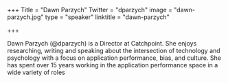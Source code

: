 +++
Title = "Dawn Parzych"
Twitter = "dparzych"
image = "dawn-parzych.jpg"
type = "speaker"
linktitle = "dawn-parzych"

+++

Dawn Parzych (@dparzych) is a Director at Catchpoint. She enjoys researching, writing and speaking about the intersection of technology and psychology with a focus on application performance, bias, and culture.  She has spent over 15 years working in the application performance space in a wide variety of roles
